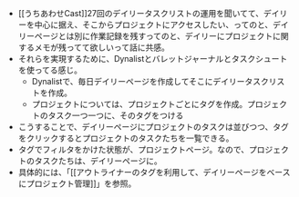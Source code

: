 
- [[うちあわせCast]]27回のデイリータスクリストの運用を聞いてて、デイリーを中心に据え、そこからプロジェクトにアクセスしたい、ってのと、デイリーページとは別に作業記録を残すってのと、デイリーにプロジェクトに関するメモが残ってて欲しいって話に共感。
- それらを実現するために、Dynalistとバレットジャーナルとタスクシュートを使ってる感じ。
	- Dynalistで、毎日デイリーページを作成してそこにデイリータスクリストを作成。
	- プロジェクトについては、プロジェクトごとにタグを作成。プロジェクトのタスク一つ一つに、そのタグをつける
- こうすることで、デイリーページにプロジェクトのタスクは並びつつ、タグをクリックするとプロジェクトのタスクたちを一覧できる。
- タグでフィルタをかけた状態が、プロジェクトページ。なので、プロジェクトのタスクたちは、デイリーページに。
- 具体的には、「[[アウトライナーのタグを利用して、デイリーページをベースにプロジェクト管理]]」を参照。